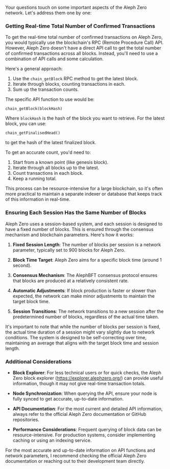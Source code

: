 Your questions touch on some important aspects of the Aleph Zero network. Let's address them one by one:

### Getting Real-time Total Number of Confirmed Transactions

To get the real-time total number of confirmed transactions on Aleph Zero, you would typically use the blockchain's RPC (Remote Procedure Call) API. However, Aleph Zero doesn't have a direct API call to get the total number of confirmed transactions across all blocks. Instead, you'll need to use a combination of API calls and some calculation.

Here's a general approach:

1. Use the `chain_getBlock` RPC method to get the latest block.
2. Iterate through blocks, counting transactions in each.
3. Sum up the transaction counts.

The specific API function to use would be:

```
chain_getBlock(blockHash)
```

Where `blockHash` is the hash of the block you want to retrieve. For the latest block, you can use:

```
chain_getFinalisedHead()
```

to get the hash of the latest finalized block.

To get an accurate count, you'd need to:
1. Start from a known point (like genesis block).
2. Iterate through all blocks up to the latest.
3. Count transactions in each block.
4. Keep a running total.

This process can be resource-intensive for a large blockchain, so it's often more practical to maintain a separate indexer or database that keeps track of this information in real-time.

### Ensuring Each Session Has the Same Number of Blocks

Aleph Zero uses a session-based system, and each session is designed to have a fixed number of blocks. This is ensured through the consensus mechanism and blockchain parameters. Here's how it works:

1. **Fixed Session Length**: The number of blocks per session is a network parameter, typically set to 900 blocks for Aleph Zero.

2. **Block Time Target**: Aleph Zero aims for a specific block time (around 1 second).

3. **Consensus Mechanism**: The AlephBFT consensus protocol ensures that blocks are produced at a relatively consistent rate.

4. **Automatic Adjustments**: If block production is faster or slower than expected, the network can make minor adjustments to maintain the target block time.

5. **Session Transitions**: The network transitions to a new session after the predetermined number of blocks, regardless of the actual time taken.

It's important to note that while the number of blocks per session is fixed, the actual time duration of a session might vary slightly due to network conditions. The system is designed to be self-correcting over time, maintaining an average that aligns with the target block time and session length.

### Additional Considerations

- **Block Explorer**: For less technical users or for quick checks, the Aleph Zero block explorer (https://explorer.alephzero.org/) can provide useful information, though it may not give real-time transaction totals.

- **Node Synchronization**: When querying the API, ensure your node is fully synced to get accurate, up-to-date information.

- **API Documentation**: For the most current and detailed API information, always refer to the official Aleph Zero documentation or GitHub repositories.

- **Performance Considerations**: Frequent querying of block data can be resource-intensive. For production systems, consider implementing caching or using an indexing service.

For the most accurate and up-to-date information on API functions and network parameters, I recommend checking the official Aleph Zero documentation or reaching out to their development team directly.